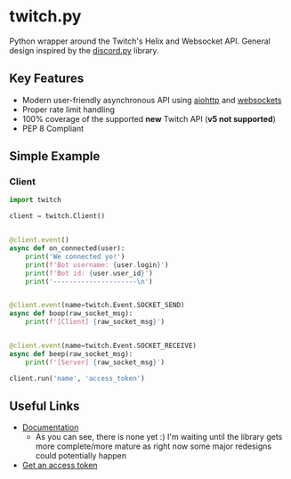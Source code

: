 # twitch.py
Python wrapper around the Twitch's Helix and Websocket API. General
design inspired by the [discord.py](https://github.com/Rapptz/discord.py/) library.

## Key Features

- Modern user-friendly asynchronous API using [aiohttp](https://aiohttp.readthedocs.io/en/stable/) and [websockets](https://websockets.readthedocs.io/en/stable/)
- Proper rate limit handling
- 100% coverage of the supported **new** Twitch API (**v5 not supported**)
- PEP 8 Compliant

## Simple Example
### Client
```python
import twitch

client = twitch.Client()


@client.event()
async def on_connected(user):
    print('We connected yo!')
    print(f'Bot username: {user.login}')
    print(f'Bot id: {user.user_id}')
    print('---------------------\n')


@client.event(name=twitch.Event.SOCKET_SEND)
async def boop(raw_socket_msg):
    print(f'[Client] {raw_socket_msg}')


@client.event(name=twitch.Event.SOCKET_RECEIVE)
async def beep(raw_socket_msg):
    print(f'[Server] {raw_socket_msg}')

client.run('name', 'access_token')
```

## Useful Links

- [Documentation](http://soon-tm)
    - As you can see, there is none yet :) I'm waiting until the library gets more complete/more mature as right now some major redesigns could potentially happen
- [Get an access token](https://twitchapps.com/tmi/)
